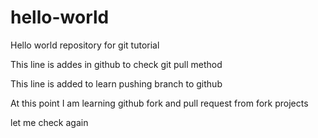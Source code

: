 # hello-world
Hello world repository for git tutorial

This line is addes in github to check git pull method

This line is added to learn pushing branch to github


At this point I am learning github fork and pull request from fork projects

let me check again
